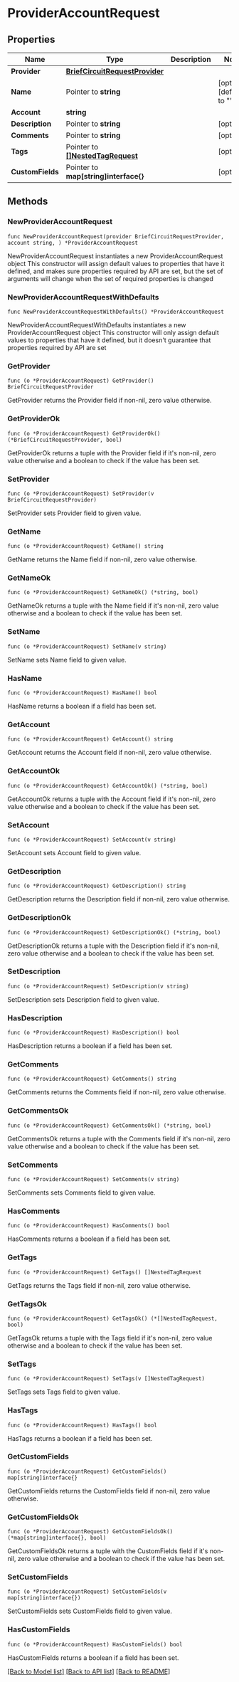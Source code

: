 # ProviderAccountRequest

## Properties

Name | Type | Description | Notes
------------ | ------------- | ------------- | -------------
**Provider** | [**BriefCircuitRequestProvider**](BriefCircuitRequestProvider.md) |  | 
**Name** | Pointer to **string** |  | [optional] [default to ""]
**Account** | **string** |  | 
**Description** | Pointer to **string** |  | [optional] 
**Comments** | Pointer to **string** |  | [optional] 
**Tags** | Pointer to [**[]NestedTagRequest**](NestedTagRequest.md) |  | [optional] 
**CustomFields** | Pointer to **map[string]interface{}** |  | [optional] 

## Methods

### NewProviderAccountRequest

`func NewProviderAccountRequest(provider BriefCircuitRequestProvider, account string, ) *ProviderAccountRequest`

NewProviderAccountRequest instantiates a new ProviderAccountRequest object
This constructor will assign default values to properties that have it defined,
and makes sure properties required by API are set, but the set of arguments
will change when the set of required properties is changed

### NewProviderAccountRequestWithDefaults

`func NewProviderAccountRequestWithDefaults() *ProviderAccountRequest`

NewProviderAccountRequestWithDefaults instantiates a new ProviderAccountRequest object
This constructor will only assign default values to properties that have it defined,
but it doesn't guarantee that properties required by API are set

### GetProvider

`func (o *ProviderAccountRequest) GetProvider() BriefCircuitRequestProvider`

GetProvider returns the Provider field if non-nil, zero value otherwise.

### GetProviderOk

`func (o *ProviderAccountRequest) GetProviderOk() (*BriefCircuitRequestProvider, bool)`

GetProviderOk returns a tuple with the Provider field if it's non-nil, zero value otherwise
and a boolean to check if the value has been set.

### SetProvider

`func (o *ProviderAccountRequest) SetProvider(v BriefCircuitRequestProvider)`

SetProvider sets Provider field to given value.


### GetName

`func (o *ProviderAccountRequest) GetName() string`

GetName returns the Name field if non-nil, zero value otherwise.

### GetNameOk

`func (o *ProviderAccountRequest) GetNameOk() (*string, bool)`

GetNameOk returns a tuple with the Name field if it's non-nil, zero value otherwise
and a boolean to check if the value has been set.

### SetName

`func (o *ProviderAccountRequest) SetName(v string)`

SetName sets Name field to given value.

### HasName

`func (o *ProviderAccountRequest) HasName() bool`

HasName returns a boolean if a field has been set.

### GetAccount

`func (o *ProviderAccountRequest) GetAccount() string`

GetAccount returns the Account field if non-nil, zero value otherwise.

### GetAccountOk

`func (o *ProviderAccountRequest) GetAccountOk() (*string, bool)`

GetAccountOk returns a tuple with the Account field if it's non-nil, zero value otherwise
and a boolean to check if the value has been set.

### SetAccount

`func (o *ProviderAccountRequest) SetAccount(v string)`

SetAccount sets Account field to given value.


### GetDescription

`func (o *ProviderAccountRequest) GetDescription() string`

GetDescription returns the Description field if non-nil, zero value otherwise.

### GetDescriptionOk

`func (o *ProviderAccountRequest) GetDescriptionOk() (*string, bool)`

GetDescriptionOk returns a tuple with the Description field if it's non-nil, zero value otherwise
and a boolean to check if the value has been set.

### SetDescription

`func (o *ProviderAccountRequest) SetDescription(v string)`

SetDescription sets Description field to given value.

### HasDescription

`func (o *ProviderAccountRequest) HasDescription() bool`

HasDescription returns a boolean if a field has been set.

### GetComments

`func (o *ProviderAccountRequest) GetComments() string`

GetComments returns the Comments field if non-nil, zero value otherwise.

### GetCommentsOk

`func (o *ProviderAccountRequest) GetCommentsOk() (*string, bool)`

GetCommentsOk returns a tuple with the Comments field if it's non-nil, zero value otherwise
and a boolean to check if the value has been set.

### SetComments

`func (o *ProviderAccountRequest) SetComments(v string)`

SetComments sets Comments field to given value.

### HasComments

`func (o *ProviderAccountRequest) HasComments() bool`

HasComments returns a boolean if a field has been set.

### GetTags

`func (o *ProviderAccountRequest) GetTags() []NestedTagRequest`

GetTags returns the Tags field if non-nil, zero value otherwise.

### GetTagsOk

`func (o *ProviderAccountRequest) GetTagsOk() (*[]NestedTagRequest, bool)`

GetTagsOk returns a tuple with the Tags field if it's non-nil, zero value otherwise
and a boolean to check if the value has been set.

### SetTags

`func (o *ProviderAccountRequest) SetTags(v []NestedTagRequest)`

SetTags sets Tags field to given value.

### HasTags

`func (o *ProviderAccountRequest) HasTags() bool`

HasTags returns a boolean if a field has been set.

### GetCustomFields

`func (o *ProviderAccountRequest) GetCustomFields() map[string]interface{}`

GetCustomFields returns the CustomFields field if non-nil, zero value otherwise.

### GetCustomFieldsOk

`func (o *ProviderAccountRequest) GetCustomFieldsOk() (*map[string]interface{}, bool)`

GetCustomFieldsOk returns a tuple with the CustomFields field if it's non-nil, zero value otherwise
and a boolean to check if the value has been set.

### SetCustomFields

`func (o *ProviderAccountRequest) SetCustomFields(v map[string]interface{})`

SetCustomFields sets CustomFields field to given value.

### HasCustomFields

`func (o *ProviderAccountRequest) HasCustomFields() bool`

HasCustomFields returns a boolean if a field has been set.


[[Back to Model list]](../README.md#documentation-for-models) [[Back to API list]](../README.md#documentation-for-api-endpoints) [[Back to README]](../README.md)


